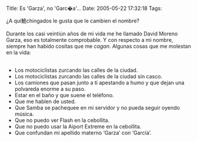 Title: Es 'Garza', no 'Garc�a'...
Date: 2005-05-22 17:32:18
Tags: 

<p>¿A qui鮠chingados le gusta que le cambien el nombre?<br/><br/>
Durante los casi veintiún años de mi vida me he llamado David Moreno
Garza, eso es totalmente comprobable. Y con respecto a mi nombre,
siempre han habido cositas que me <em>cagan</em>. Algunas cosas que me molestan en la vida:<br/><br/></p>
<ul>
<li>Los motociclistas zurcando las calles de la ciudad.</li>
<li>Los motociclistas zurcando las calles de la ciudad sin casco.</li>
<li>Los camiones que pasan junto a ti apestando a humo y que dejan una polvareda enorme a su paso.</li>
<li>Estar en el baño y que suene el teléfono.</li>
<li>Que me hablen de usted.</li>
<li>Que Samba se pachequee en mi servidor y no pueda seguir oyendo música.</li>
<li>Que no puedo ver Flash en la cebollita.</li>
<li>Que no puedo usar la Aiport Extreme en la cebollita.</li>
<li>Que confundan mi apellido materno &#8216;Garza&#8217; con &#8216;García&#8217;.<br/>
</li>
</ul>
<br/><br/>
